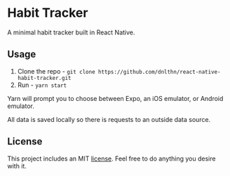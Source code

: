 # Habit Tracker

A minimal habit tracker built in React Native.

## Usage

1.  Clone the repo - `git clone https://github.com/dnlthn/react-native-habit-tracker.git`
2.  Run - `yarn start`

Yarn will prompt you to choose between Expo, an iOS emulator, or Android emulator.

All data is saved locally so there is requests to an outside data source.

## License

This project includes an MIT [license]. Feel free to do anything you desire with it.

[license]: /LICENSE
